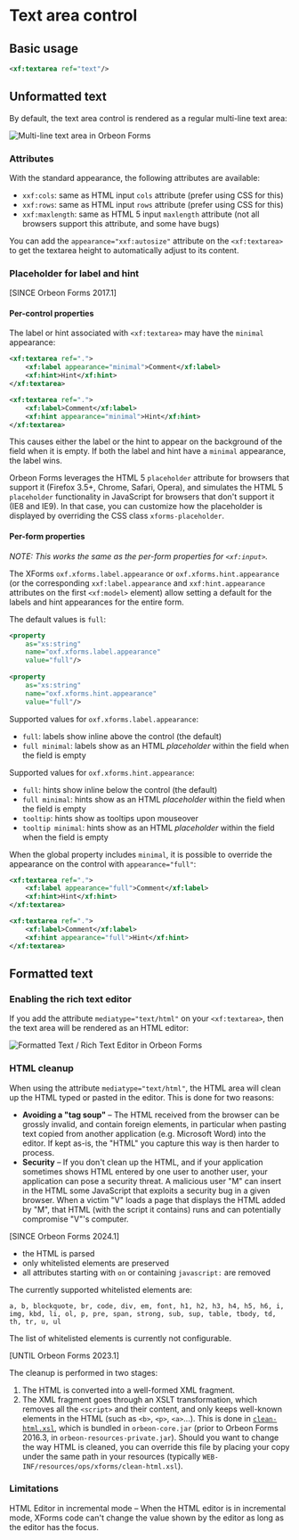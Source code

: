 # Text area control

## Basic usage

```xml
<xf:textarea ref="text"/>
```

## Unformatted text

By default, the text area control is rendered as a regular multi-line text area:

![Multi-line text area in Orbeon Forms](../images/xforms-textarea-unformatted.png)

### Attributes

With the standard appearance, the following attributes are available:

- `xxf:cols`: same as HTML input `cols` attribute (prefer using CSS for this)
- `xxf:rows`: same as HTML input `rows` attribute (prefer using CSS for this)
- `xxf:maxlength`: same as HTML 5 input `maxlength` attribute (not all browsers support this attribute, and some have bugs)

You can add the `appearance="xxf:autosize"` attribute on the `<xf:textarea>` to get the textarea height to automatically adjust to its content.

### Placeholder for label and hint

[SINCE Orbeon Forms 2017.1]

#### Per-control properties

The label or hint associated with `<xf:textarea>` may have the `minimal`  appearance:

```xml
<xf:textarea ref=".">
    <xf:label appearance="minimal">Comment</xf:label>
    <xf:hint>Hint</xf:hint>
</xf:textarea>

<xf:textarea ref=".">
    <xf:label>Comment</xf:label>
    <xf:hint appearance="minimal">Hint</xf:hint>
</xf:textarea>
```

This causes either the label or the hint to appear on the background of the field when it is empty. If both the label and hint have a `minimal` appearance, the label wins.

Orbeon Forms leverages the HTML 5 `placeholder` attribute for browsers that support it (Firefox 3.5+, Chrome, Safari, Opera), and simulates the HTML 5 `placeholder` functionality  in JavaScript for browsers that don't support it (IE8 and IE9). In that case, you can customize how the placeholder is displayed by overriding the CSS class `xforms-placeholder`.

#### Per-form properties

_NOTE: This works the same as the per-form properties for `<xf:input>`._

The XForms `oxf.xforms.label.appearance` or `oxf.xforms.hint.appearance` (or the corresponding `xxf:label.appearance` and `xxf:hint.appearance` attributes on the first `<xf:model>` element) allow setting a default for the labels and hint appearances for the entire form.

The default values is `full`:

```xml
<property
    as="xs:string"  
    name="oxf.xforms.label.appearance"                            
    value="full"/>
    
<property
    as="xs:string"  
    name="oxf.xforms.hint.appearance"                             
    value="full"/>
```

Supported values for `oxf.xforms.label.appearance`:

- `full`: labels show inline above the control (the default)
- `full minimal`: labels show as an HTML *placeholder* within the field when the field is empty

Supported values for `oxf.xforms.hint.appearance`:

- `full`: hints show inline below the control (the default)
- `full minimal`: hints show as an HTML *placeholder* within the field when the field is empty
- `tooltip`: hints show as tooltips upon mouseover
- `tooltip minimal`: hints show as an HTML *placeholder* within the field when the field is empty

When the global property includes `minimal`, it is possible to override the appearance on the control with `appearance="full"`:

```xml
<xf:textarea ref=".">
    <xf:label appearance="full">Comment</xf:label>
    <xf:hint>Hint</xf:hint>
</xf:textarea>

<xf:textarea ref=".">
    <xf:label>Comment</xf:label>
    <xf:hint appearance="full">Hint</xf:hint>
</xf:textarea>
```

## Formatted text

### Enabling the rich text editor

If you add the attribute `mediatype="text/html"` on your `<xf:textarea>`, then the text area will be rendered as an HTML editor:

![Formatted Text / Rich Text Editor in Orbeon Forms](../images/xforms-textarea-formatted.png)

### HTML cleanup

When using the attribute `mediatype="text/html"`, the HTML area will clean up the HTML typed or pasted in the editor. This is done for two reasons:

- **Avoiding a "tag soup"** – The HTML received from the browser can be grossly invalid, and contain foreign elements, in particular when pasting text copied from another application (e.g. Microsoft Word) into the editor. If kept as-is, the "HTML" you capture this way is then harder to process.
- **Security** – If you don't clean up the HTML, and if your application sometimes shows HTML entered by one user to another user, your application can pose a security threat. A malicious user "M" can insert in the HTML some JavaScript that exploits a security bug in a given browser. When a victim "V" loads a page that displays the HTML added by "M", that HTML (with the script it contains) runs and can potentially compromise "V"'s computer.

[SINCE Orbeon Forms 2024.1]

- the HTML is parsed
- only whitelisted elements are preserved
- all attributes starting with `on` or containing `javascript:` are removed

The currently supported whitelisted elements are:

```
a, b, blockquote, br, code, div, em, font, h1, h2, h3, h4, h5, h6, i,
img, kbd, li, ol, p, pre, span, strong, sub, sup, table, tbody, td,
th, tr, u, ul
```

The list of whitelisted elements is currently not configurable.

[UNTIL Orbeon Forms 2023.1]

The cleanup is performed in two stages:

1. The HTML is converted into a well-formed XML fragment.
2. The XML fragment goes through an XSLT transformation, which removes all the `<script>` and their content, and only keeps well-known elements in the HTML (such as `<b>`, `<p>`, `<a>`...). This is done in [`clean-html.xsl`](https://github.com/orbeon/orbeon-forms/blob/master/src/main/resources/ops/xforms/clean-html.xsl), which is bundled in `orbeon-core.jar` (prior to Orbeon Forms 2016.3, in `orbeon-resources-private.jar`). Should you want to change the way HTML is cleaned, you can override this file by placing your copy under the same path in your resources (typically `WEB-INF/resources/ops/xforms/clean-html.xsl`).

### Limitations

HTML Editor in incremental mode – When the HTML editor is in incremental mode, XForms code can't change the value shown by the editor as long as the editor has the focus.
